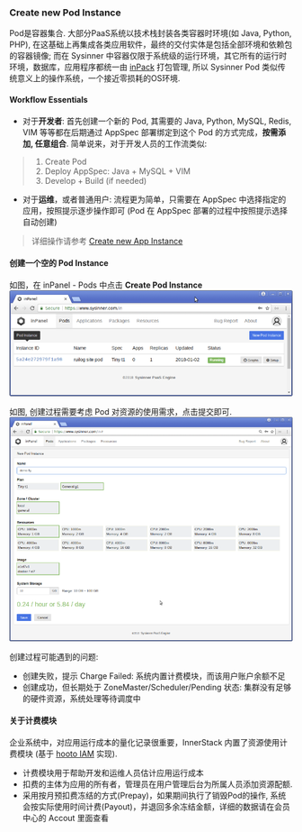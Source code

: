 ### Create new Pod Instance

Pod是容器集合. 大部分PaaS系统以技术栈封装各类容器时环境(如 Java, Python, PHP), 在这基础上再集成各类应用软件，最终的交付实体是包括全部环境和依赖包的容器镜像; 而在 Sysinner 中容器仅限于系统级的运行环境，其它所有的运行时环境，数据库，应用程序都统一由 [inPack](../../../view/inpack/) 打包管理, 所以 Sysinner Pod 类似传统意义上的操作系统，一个接近零损耗的OS环境.

#### Workflow Essentials

* 对于**开发者**: 首先创建一个新的 Pod, 其需要的 Java, Python, MySQL, Redis, VIM 等等都在后期通过 AppSpec 部署绑定到这个 Pod 的方式完成，**按需添加, 任意组合**. 简单说来，对于开发人员的工作流类似:

> 1. Create Pod
> 2. Deploy AppSpec: Java + MySQL + VIM
> 3. Develop + Build (if needed)

* 对于**运维**，或者普通用户: 流程更为简单，只需要在 AppSpec 中选择指定的应用，按照提示逐步操作即可 (Pod 在 AppSpec 部署的过程中按照提示选择自动创建)

> 详细操作请参考 [Create new App Instance](app/new.md)

#### 创建一个空的 Pod Instance
如图，在 inPanel - Pods 中点击 **Create Pod Instance**
![pod-new](assets/pod-list-w800.png)

如图, 创建过程需要考虑 Pod 对资源的使用需求，点击提交即可.
![pod-new](assets/pod-new-w800.png)

创建过程可能遇到的问题:

* 创建失败，提示 Charge Failed: 系统内置计费模块，而该用户账户余额不足
* 创建成功，但长期处于 ZoneMaster/Scheduler/Pending 状态: 集群没有足够的硬件资源，系统处理等待调度中

#### 关于计费模块

企业系统中，对应用运行成本的量化记录很重要，InnerStack 内置了资源使用计费模块 (基于 [hooto IAM](https://github.com/hooto/iam/) 实现).

* 计费模块用于帮助开发和运维人员估计应用运行成本
* 扣费的主体为应用的所有者，管理员在用户管理后台为所属人员添加资源配额.
* 采用按月预扣费冻结的方式(Prepay)，如果期间执行了销毁Pod的操作, 系统会按实际使用时间计费(Payout)，并退回多余冻结金额，详细的数据请在会员中心的 Accout 里面查看

